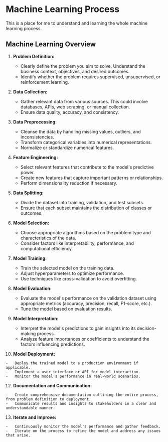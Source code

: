 # Machine Learning Process

This is a place for me to understand and learning the whole machine learning process.

## Machine Learning Overview
1.  **Problem Definition:**
    
    -   Clearly define the problem you aim to solve. Understand the business context, objectives, and desired outcomes.
    -   Identify whether the problem requires supervised, unsupervised, or reinforcement learning.
2.  **Data Collection:**
    
    -   Gather relevant data from various sources. This could involve databases, APIs, web scraping, or manual collection.
    -   Ensure data quality, accuracy, and consistency.
3.  **Data Preprocessing:**
    
    -   Cleanse the data by handling missing values, outliers, and inconsistencies.
    -   Transform categorical variables into numerical representations.
    -   Normalize or standardize numerical features.
4.  **Feature Engineering:**
    
    -   Select relevant features that contribute to the model's predictive power.
    -   Create new features that capture important patterns or relationships.
    -   Perform dimensionality reduction if necessary.
5.  **Data Splitting:**
    
    -   Divide the dataset into training, validation, and test subsets.
    -   Ensure that each subset maintains the distribution of classes or outcomes.
6.  **Model Selection:**
    
    -   Choose appropriate algorithms based on the problem type and characteristics of the data.
    -   Consider factors like interpretability, performance, and computational efficiency.
7.  **Model Training:**
    
    -   Train the selected model on the training data.
    -   Adjust hyperparameters to optimize performance.
    -   Use techniques like cross-validation to avoid overfitting.
8.  **Model Evaluation:**
    
    -   Evaluate the model's performance on the validation dataset using appropriate metrics (accuracy, precision, recall, F1-score, etc.).
    -   Tune the model based on evaluation results.
9.  **Model Interpretation:**
    
    -   Interpret the model's predictions to gain insights into its decision-making process.
    -   Analyze feature importances or coefficients to understand the factors influencing predictions.
10.  **Model Deployment:**

    -   Deploy the trained model to a production environment if applicable.
    -   Implement a user interface or API for model interaction.
    -   Monitor the model's performance in real-world scenarios.
12.  **Documentation and Communication:**
    
    -   Create comprehensive documentation outlining the entire process, from problem definition to deployment.
    -   Communicate results and insights to stakeholders in a clear and understandable manner.
13.  **Iterate and Improve:**
    
    -   Continuously monitor the model's performance and gather feedback.
    -   Iterate on the process to refine the model and address any issues that arise.
